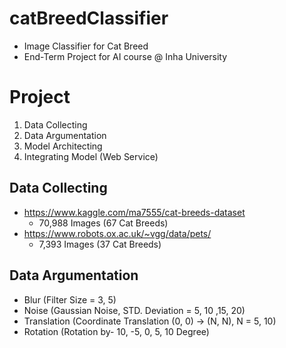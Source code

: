 # catBreedClassifier
* Image Classifier for Cat Breed
* End-Term Project for AI course @ Inha University

# Project
1. Data Collecting
2. Data Argumentation
3. Model Architecting
4. Integrating Model (Web Service)

## Data Collecting
* https://www.kaggle.com/ma7555/cat-breeds-dataset
  * 70,988 Images (67 Cat Breeds)
* https://www.robots.ox.ac.uk/~vgg/data/pets/
  * 7,393 Images (37 Cat Breeds)

## Data Argumentation
* Blur (Filter Size = 3, 5)
* Noise (Gaussian Noise, STD. Deviation = 5, 10 ,15, 20)
* Translation (Coordinate Translation (0, 0) -> (N, N), N = 5, 10)
* Rotation (Rotation by- 10, -5, 0, 5, 10 Degree)
